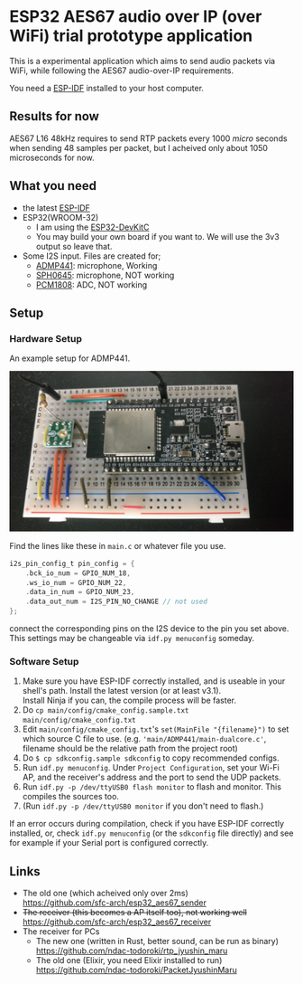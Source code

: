 # ESP32 AES67 audio over IP (over WiFi) trial prototype application

This is a experimental application which aims to send audio packets via WiFi, while following the AES67 audio-over-IP requirements.

You need a [ESP-IDF](https://github.com/espressif/esp-idf) installed to your host computer.

## Results for now

AES67 L16 48kHz requires to send RTP packets every 1000 _micro_ seconds when sending 48 samples per packet, but I acheived only about 1050 microseconds for now.

## What you need

- the latest [ESP-IDF](https://github.com/espressif/esp-idf)
- ESP32(WROOM-32)
  - I am using the [ESP32-DevKitC](https://www.espressif.com/en/products/hardware/esp32-devkitc/overview)
  - You may build your own board if you want to. We will use the 3v3 output so leave that.
- Some I2S input. Files are created for;
  - [ADMP441](https://www.analog.com/en/products/admp441.html): microphone, Working
  - [SPH0645](https://www.adafruit.com/product/3421): microphone, NOT working
  - [PCM1808](http://m.ti.com/product/pcm1808): ADC, NOT working

## Setup

### Hardware Setup

An example setup for ADMP441.

![Connect I2S ports to ADMP441. Don't forget to connect correct grounds and 3v3s.](images/IMG_20181206_104616.jpg)

Find the lines like these in `main.c` or whatever file you use.

```c
i2s_pin_config_t pin_config = {
    .bck_io_num = GPIO_NUM_18,
    .ws_io_num = GPIO_NUM_22,
    .data_in_num = GPIO_NUM_23,
    .data_out_num = I2S_PIN_NO_CHANGE // not used
};
```

connect the corresponding pins on the I2S device to the pin you set above.
This settings may be changeable via `idf.py menuconfig` someday.

### Software Setup

1. Make sure you have ESP-IDF correctly installed, and is useable in your shell's path. Install the latest version (or at least v3.1).  
   Install Ninja if you can, the compile process will be faster.
1. Do `cp main/config/cmake_config.sample.txt main/config/cmake_config.txt`
1. Edit `main/config/cmake_config.txt`'s `set(MainFile "{filename}")` to set which source C file to use. (e.g. `'main/ADMP441/main-dualcore.c'`, filename should be the relative path from the project root)
1. Do `$ cp sdkconfig.sample sdkconfig` to copy recommended configs.
1. Run `idf.py menuconfig`. Under `Project Configuration`, set your Wi-Fi AP, and the receiver's address and the port to send the UDP packets.
1. Run `idf.py -p /dev/ttyUSB0 flash monitor` to flash and monitor. This compiles the sources too.
1. (Run `idf.py -p /dev/ttyUSB0 monitor` if you don't need to flash.)

If an error occurs during compilation, check if you have ESP-IDF correctly installed, or, check `idf.py menuconfig` (or the `sdkconfig` file directly) and see for example if your Serial port is configured correctly.

## Links
- The old one (which acheived only over 2ms)  
  https://github.com/sfc-arch/esp32_aes67_sender
- ~~The receiver (this becomes a AP itself too), not working well~~
  https://github.com/sfc-arch/esp32_aes67_receiver
- The receiver for PCs
  - The new one (written in Rust, better sound, can be run as binary)
    https://github.com/ndac-todoroki/rtp_jyushin_maru
  - The old one (Elixir, you need Elixir installed to run)
    https://github.com/ndac-todoroki/PacketJyushinMaru
